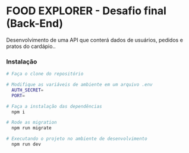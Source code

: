# FOOD EXPLORER - Desafio final (Back-End)

Desenvolvimento de uma API que conterá dados de usuários, pedidos e pratos do cardápio..<br>

### Instalação
```bash
# Faça o clone do repositório

# Modifique as variáveis de ambiente em um arquivo .env
  AUTH_SECRET=
  PORT=

# Faça a instalação das dependências
  npm i

# Rode as migration
  npm run migrate

# Executando o projeto no ambiente de desenvolvimento
  npm run dev
```
